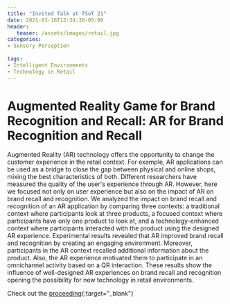 ```yaml
---
title: "Invited Talk at TSoT 21"
date: 2021-03-16T12:34:30-05:00
header:
   teaser: /assets/images/retail.jpg
categories:
- Sensory Perception 
  
tags:
- Intelligent Environments
- Technology in Retail
---
```

# Augmented Reality Game for Brand Recognition and Recall: AR for Brand Recognition and Recall

Augmented Reality (AR) technology offers the opportunity to change the customer experience in the retail context. 
For example, AR applications can be used as a bridge to close the gap between physical and online shops, mixing the 
best characteristics of both. Different researchers have measured the quality of the user's experience through AR. 
However, here we focused not only on user experience but also on the impact of AR on brand recall and recognition. 
We analyzed the impact on brand recall and recognition of an AR application by comparing three contexts: a traditional 
context where participants look at three products, a focused context where participants have only one product 
to look at, and a technology-enhanced context where participants interacted with the product using the designed 
AR experience. Experimental results revealed that AR improved brand recall and recognition by creating an engaging 
environment. Moreover, participants in the AR context recalled additional information about the product. 
Also, the AR experience motivated them to participate in an omnichannel activity based on a QR interaction. 
These results show the influence of well-designed AR experiences on brand recall and recognition opening the 
possibility for new technology in retail environments.

Check out the [proceeding](https://doi.org/10.1145/3411763.3451792){:target="_blank"} 